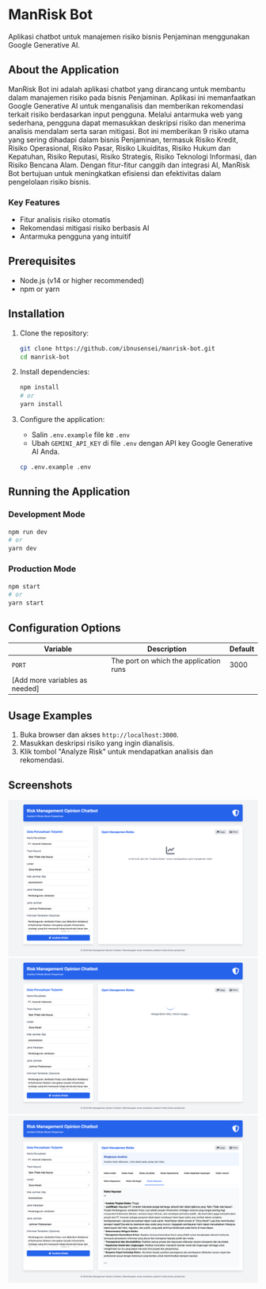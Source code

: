 # ManRisk Bot

Aplikasi chatbot untuk manajemen risiko bisnis Penjaminan menggunakan Google Generative AI.

## About the Application

ManRisk Bot ini adalah aplikasi chatbot yang dirancang untuk membantu dalam manajemen risiko pada bisnis Penjaminan. Aplikasi ini memanfaatkan Google Generative AI untuk menganalisis dan memberikan rekomendasi terkait risiko berdasarkan input pengguna. Melalui antarmuka web yang sederhana, pengguna dapat memasukkan deskripsi risiko dan menerima analisis mendalam serta saran mitigasi. Bot ini memberikan 9 risiko utama yang sering dihadapi dalam bisnis Penjaminan, termasuk Risiko Kredit, Risiko Operasional, Risiko Pasar, Risiko Likuiditas, Risiko Hukum dan Kepatuhan, Risiko Reputasi, Risiko Strategis, Risiko Teknologi Informasi, dan Risiko Bencana Alam. Dengan fitur-fitur canggih dan integrasi AI, ManRisk Bot bertujuan untuk meningkatkan efisiensi dan efektivitas dalam pengelolaan risiko bisnis.

### Key Features

- Fitur analisis risiko otomatis
- Rekomendasi mitigasi risiko berbasis AI
- Antarmuka pengguna yang intuitif

## Prerequisites

- Node.js (v14 or higher recommended)
- npm or yarn

## Installation

1. Clone the repository:
    ```bash
    git clone https://github.com/ibnusensei/manrisk-bot.git
    cd manrisk-bot
    ```

2. Install dependencies:
    ```bash
    npm install
    # or
    yarn install
    ```

3. Configure the application:
    - Salin `.env.example` file ke `.env`
    - Ubah `GEMINI_API_KEY` di file `.env` dengan API key Google Generative AI Anda.
    ```bash
    cp .env.example .env
    ```

## Running the Application

### Development Mode

```bash
npm run dev
# or
yarn dev
```

### Production Mode

```bash
npm start
# or
yarn start
```

## Configuration Options

| Variable | Description | Default |
|----------|-------------|---------|
| `PORT` | The port on which the application runs | 3000 |
| [Add more variables as needed] | | |

## Usage Examples

1. Buka browser dan akses `http://localhost:3000`.
2. Masukkan deskripsi risiko yang ingin dianalisis.
3. Klik tombol "Analyze Risk" untuk mendapatkan analisis dan rekomendasi.

## Screenshots
![Screenshot 1](img/screencapture-localhost-3000-2025-10-05-22_59_59.png)
![Screenshot 2](img/screencapture-localhost-3000-2025-10-05-23_00_41.png)
![Screenshot 3](img/screencapture-localhost-3000-2025-10-05-23_02_24.png)